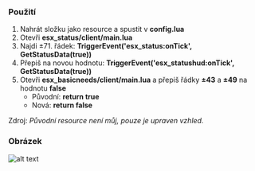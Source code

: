 ### Použití
1. Nahrát složku jako resource a spustit v __config.lua__
2. Otevři __esx_status/client/main.lua__
3. Najdi ±71. řádek: __TriggerEvent('esx_status:onTick', GetStatusData(true))__
4. Přepiš na novou hodnotu: __TriggerEvent('esx_statushud:onTick', GetStatusData(true))__
5. Otevři __esx_basicneeds/client/main.lua__ a přepiš řádky __±43__ a __±49__ na hodnotu __false__
     - Původní: **return true**
     - Nová: **return false**

Zdroj: *Původní resource není můj, pouze je upraven vzhled.*

### Obrázek
![alt text](https://cdn.discordapp.com/attachments/696442851848093756/696454083586031737/20200403164438_1.jpg)
